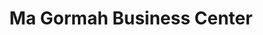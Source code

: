 ---
title: "Ma Gormah Business Center"
url: /gbarnga/ma-gormah-business-center/
shop: convenience
---